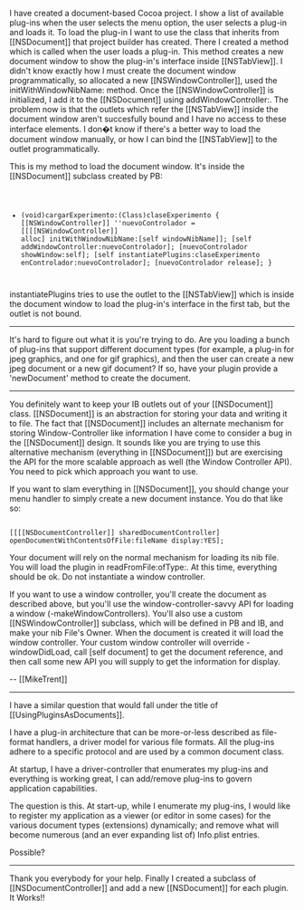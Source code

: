 I have created a document-based Cocoa project. I show a list of available plug-ins when the user selects the menu option, the user selects a plug-in and loads it. To load the plug-in I want to use the class that inherits from [[NSDocument]] that project builder has created. There I created a method which is called when the user loads a plug-in. This method creates a new document window to show the plug-in's interface inside [[NSTabView]]. I didn't know exactly how I must create the document window programmatically, so allocated a new [[NSWindowController]], used the initWithWindowNibName: method. Once the [[NSWindowController]] is  initialized, I add it to the [[NSDocument]] using addWindowController:. The problem now is that the outlets which refer the [[NSTabView]] inside the document window aren't succesfully bound and I have no access to these interface elements. I don�t know if there's a better way to load the document window manually, or how I can bind the [[NSTabView]] to the outlet programmatically.

This is my method to load the document window. It's inside the [[NSDocument]] subclass created by PB:
<code>
- (void)cargarExperimento:(Class)claseExperimento
{
[[NSWindowController]] ''nuevoControlador = [[[[NSWindowController]] alloc] initWithWindowNibName:[self windowNibName]];
[self addWindowController:nuevoControlador];
[nuevoControlador showWindow:self];
[self instantiatePlugins:claseExperimento enControlador:nuevoControlador];
[nuevoControlador release];
}
</code>
instantiatePlugins tries to use the outlet to the [[NSTabView]] which is inside the document window to load the plug-in's interface in the first tab, but the outlet is not bound.

----

It's hard to figure out what it is you're trying to do.  Are you loading a bunch of plug-ins that support different document types (for example, a plug-in for jpeg graphics, and one for gif graphics), and then the user can create a new jpeg document or a new gif document?  If so, have your plugin provide a 'newDocument' method to create the document.

----

You definitely want to keep your IB outlets out of your [[NSDocument]] class. [[NSDocument]] is an abstraction for storing your data and writing it to file. The fact that [[NSDocument]] includes an alternate mechanism for storing Window-Controller like information I have come to consider a bug in the [[NSDocument]] design. It sounds like you are trying to use this alternative mechanism (everything in [[NSDocument]]) but are exercising the API for the more scalable approach as well (the Window Controller API). You need to pick which approach you want to use.

If you want to slam everything in [[NSDocument]], you should change your menu handler to simply create a new document instance. You do that like so:

<code>
[[[[NSDocumentController]] sharedDocumentController] openDocumentWithContentsOfFile:fileName display:YES];
</code>

Your document will rely on the normal mechanism for loading its nib file. You will load the plugin in readFromFile:ofType:. At this time, everything should be ok. Do not instantiate a window controller. 

If you want to use a window controller, you'll create the document as described above, but you'll use the window-controller-savvy API for loading a window (-makeWindowControllers). You'll also use a custom [[NSWindowController]] subclass, which will be defined in PB and IB, and make your nib File's Owner. When the document is created it will load the window controller. Your custom window controller will override -windowDidLoad, call [self document] to get the document reference, and then call some new API you will supply to get the information for display. 

-- [[MikeTrent]]

----
I have a similar question that would fall under the title of [[UsingPluginsAsDocuments]].

I have a plug-in architecture that can be more-or-less described as file-format handlers, a driver model for various file formats. All the plug-ins adhere to a specific protocol and are used by a common document class.

At startup, I have a driver-controller that enumerates my plug-ins and everything is working great, I can add/remove plug-ins to govern application capabilities.

The question is this. At start-up, while I enumerate my plug-ins, I would like to register my application as a viewer (or editor in some cases) for the various document types (extensions) dynamically; and remove what will become numerous (and an ever expanding list of) Info.plist entries.

Possible?

----
Thank you everybody for your help. Finally I created a subclass of [[NSDocumentController]] and add a new [[NSDocument]] for each plugin. It Works!!